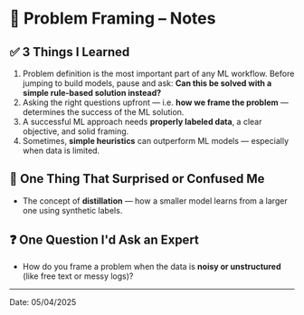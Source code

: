 # 📌 Problem Framing – Notes

## ✅ 3 Things I Learned
1. Problem definition is the most important part of any ML workflow. Before jumping to build models, pause and ask: **Can this be solved with a simple rule-based solution instead?**
2. Asking the right questions upfront — i.e. **how we frame the problem** — determines the success of the ML solution.
3. A successful ML approach needs **properly labeled data**, a clear objective, and solid framing.
4. Sometimes, **simple heuristics** can outperform ML models — especially when data is limited.

## 🤔 One Thing That Surprised or Confused Me
- The concept of **distillation** — how a smaller model learns from a larger one using synthetic labels.

## ❓ One Question I'd Ask an Expert
- How do you frame a problem when the data is **noisy or unstructured** (like free text or messy logs)?

---
Date: 05/04/2025
